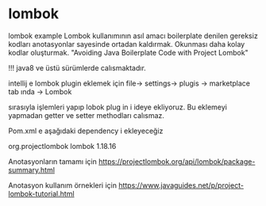 # lombok
lombok example
Lombok kullanımının asıl amacı boilerplate denilen gereksiz kodları anotasyonlar sayesinde ortadan kaldırmak. Okunması daha kolay kodlar oluşturmak.
"Avoiding Java Boilerplate Code with Project Lombok"

!!! java8 ve üstü sürümlerde calısmaktadır.

intellij e lombok plugin eklemek için file-> settings-> plugis -> marketplace tab ında -> Lombok 

sırasıyla işlemleri yapıp lobok plug in i ideye ekliyoruz. Bu eklemeyi yapmadan getter ve setter methodları calısmaz.

Pom.xml e aşağıdaki dependency i ekleyeceğiz

  <dependency>
      <groupId>org.projectlombok</groupId>
      <artifactId>lombok</artifactId>
      <version>1.18.16</version>
  </dependency>
  
  
  Anotasyonların tamamı için 
  https://projectlombok.org/api/lombok/package-summary.html
  
  
  Anotasyon kullanım örnekleri için 
  https://www.javaguides.net/p/project-lombok-tutorial.html


